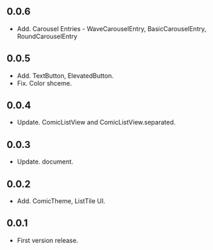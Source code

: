 ## 0.0.6

* Add. Carousel Entries - WaveCarouselEntry, BasicCarouselEntry, RoundCarouselEntry


## 0.0.5

* Add. TextButton, ElevatedButton.
* Fix. Color shceme.

## 0.0.4

* Update. ComicListView and ComicListView.separated.

## 0.0.3

* Update. document.

## 0.0.2

* Add. ComicTheme, ListTile UI.

## 0.0.1

* First version release.



